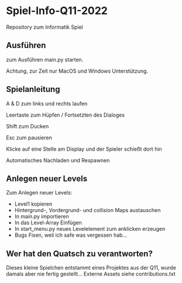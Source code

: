 # Spiel-Info-Q11-2022
Repository zum Informatik Spiel

## Ausführen

zum Ausführen main.py starten.

Achtung, zur Zeit nur MacOS und Windows Unterstützung.

## Spielanleitung

A & D zum links und rechts laufen

Leertaste zum Hüpfen / Fortsetzten des Dialoges

Shift zum Ducken

Esc zum pausieren

Klicke auf eine Stelle am Display und der Spieler schießt dort hin

Automatisches Nachladen und Respawnen


## Anlegen neuer Levels

Zum Anlegen neuer Levels:
- Level1 kopieren
- Hintergrund-, Vordergrund- und collision Maps austauschen
- In main.py importieren
- In das Level-Array Einfügen
- In start_menu.py neues Levelelement zum anklicken erzeugen
- Bugs Fixen, weil ich safe was vergessen hab...

## Wer hat den Quatsch zu verantworten?

Dieses kleine Spielchen entstammt eines Projektes aus der Q11, wurde damals aber nie fertig gestellt...
Externe Assets siehe contributions.txt
